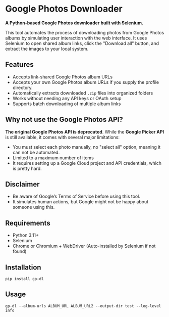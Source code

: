 # Google Photos Downloader

**A Python-based Google Photos downloader built with Selenium.**

This tool automates the process of downloading photos from Google Photos albums by simulating user interaction with the web interface. It uses Selenium to open shared album links, click the "Download all" button, and extract the images to your local system.

## Features

* Accepts link-shared Google Photos album URLs
* Accepts your own Google Photos album URLs if you supply the profile directory.
* Automatically extracts downloaded `.zip` files into organized folders
* Works without needing any API keys or OAuth setup
* Supports batch downloading of multiple album links

## Why not use the Google Photos API?

**The original Google Photos API is deprecated**. While the **Google Picker API** is still available, it comes with several major limitations:

* You must select each photo manually, no "select all" option, meaning it can not be automated.
* Limited to a maximum number of items
* It requires setting up a Google Cloud project and API credentials, which is pretty hard.

## Disclaimer

* Be aware of Google’s Terms of Service before using this tool.
* It simulates human actions, but Google might not be happy about someone using this.

## Requirements

* Python 3.11+
* Selenium
* Chrome or Chromium + WebDriver (Auto-installed by Selenium if not found)

## Installation

`pip install gp-dl`

## Usage

`gp-dl --album-urls ALBUM_URL ALBUM_URL2 --output-dir test --log-level info`
